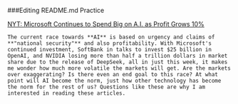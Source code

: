 ###Editing README.md Practice

[NYT: Microsoft Continues to Spend Big on A.I. as Profit Grows 10%](https://www.nytimes.com/2025/01/29/technology/microsoft-earnings-stock.html)

	The current race towards **AI** is based on urgency and claims of **"national security"** and also profitability. With Microsoft's continued investment, SoftBank in talks to invest $25 billion in OpenAI, and NVIDIA losing more than half a trillion dollars in market share due to the release of DeepSeek, all in just this week, it makes me wonder how much more volatile the markets will get. Are the markets over exaggerating? Is there even an end goal to this race? At what point will AI become the norm, just how other technology has become the norm for the rest of us? Questions like these are why I am interested in reading these articles. 